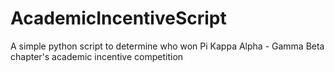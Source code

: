 # AcademicIncentiveScript
A simple python script to determine who won Pi Kappa Alpha - Gamma Beta chapter's academic incentive competition
